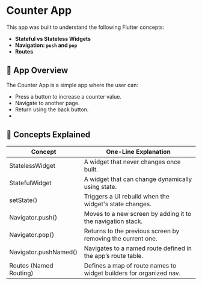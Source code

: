 # Counter App 


This app was built to understand the following Flutter concepts:

- **Stateful vs Stateless Widgets**
- **Navigation: `push` and `pop`**
- **Routes**

## 📱 App Overview

The Counter App is a simple app where the user can:
- Press a button to increase a counter value.
- Navigate to another page.
- Return using the back button.
- 
## 🔄 Concepts Explained

| Concept                 | One-Line Explanation                                                  |
|-------------------------|------------------------------------------------------------------------|
| StatelessWidget         | A widget that never changes once built.                               |
| StatefulWidget          | A widget that can change dynamically using state.                     |
| setState()              | Triggers a UI rebuild when the widget's state changes.                |
| Navigator.push()        | Moves to a new screen by adding it to the navigation stack.           |
| Navigator.pop()         | Returns to the previous screen by removing the current one.           |
| Navigator.pushNamed()   | Navigates to a named route defined in the app’s route table.          |
| Routes (Named Routing)  | Defines a map of route names to widget builders for organized nav.    |